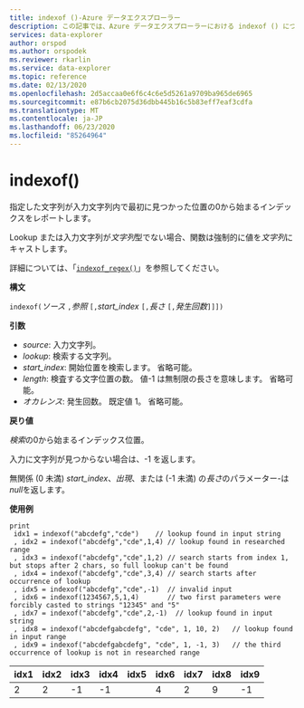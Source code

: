 ```yaml
---
title: indexof ()-Azure データエクスプローラー
description: この記事では、Azure データエクスプローラーにおける indexof () について説明します。
services: data-explorer
author: orspod
ms.author: orspodek
ms.reviewer: rkarlin
ms.service: data-explorer
ms.topic: reference
ms.date: 02/13/2020
ms.openlocfilehash: 2d5accaa0e6f6c4c6e5d5261a9709ba965de6965
ms.sourcegitcommit: e87b6cb2075d36dbb445b16c5b83eff7eaf3cdfa
ms.translationtype: MT
ms.contentlocale: ja-JP
ms.lasthandoff: 06/23/2020
ms.locfileid: "85264964"
---
```

# <a name="indexof"></a>indexof()

指定した文字列が入力文字列内で最初に見つかった位置の0から始まるインデックスをレポートします。

Lookup または入力文字列が*文字列*型でない場合、関数は強制的に値を*文字列*にキャストします。

詳細については、「[`indexof_regex()`](indexofregexfunction.md)」を参照してください。

**構文**

`indexof(`*ソース* `,`*参照* `[,`*start_index* `[,`*長さ* `[,`*発生回数*`]]])`

**引数**

* *source*: 入力文字列。  
* *lookup*: 検索する文字列。
* *start_index*: 開始位置を検索します。 省略可能。
* *length*: 検査する文字位置の数。 値-1 は無制限の長さを意味します。 省略可能。
* *オカレンス*: 発生回数。 既定値 1。 省略可能。

**戻り値**

*検索*の0から始まるインデックス位置。

入力に文字列が見つからない場合は、-1 を返します。

無関係 (0 未満) *start_index*、*出現*、または (-1 未満) の*長さ*のパラメーター-は*null*を返します。

**使用例**
```kusto
print
 idx1 = indexof("abcdefg","cde")    // lookup found in input string
 , idx2 = indexof("abcdefg","cde",1,4) // lookup found in researched range 
 , idx3 = indexof("abcdefg","cde",1,2) // search starts from index 1, but stops after 2 chars, so full lookup can't be found
 , idx4 = indexof("abcdefg","cde",3,4) // search starts after occurrence of lookup
 , idx5 = indexof("abcdefg","cde",-1)  // invalid input
 , idx6 = indexof(1234567,5,1,4)       // two first parameters were forcibly casted to strings "12345" and "5"
 , idx7 = indexof("abcdefg","cde",2,-1)  // lookup found in input string
 , idx8 = indexof("abcdefgabcdefg", "cde", 1, 10, 2)   // lookup found in input range
 , idx9 = indexof("abcdefgabcdefg", "cde", 1, -1, 3)   // the third occurrence of lookup is not in researched range
```

|idx1|idx2|idx3|idx4|idx5|idx6|idx7|idx8|idx9|
|----|----|----|----|----|----|----|----|----|
|2   |2   |-1  |-1  |    |4   |2   |9   |-1  |
